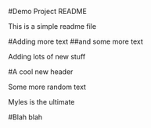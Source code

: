 #Demo Project README

This is a simple readme file

#Adding more text
##and some more text

Adding lots of new stuff

#A cool new header

Some more random text

Myles is the ultimate

#Blah blah

